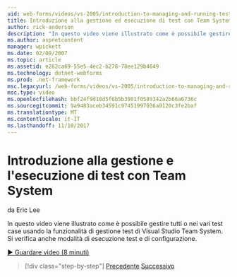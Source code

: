 ```yaml
---
uid: web-forms/videos/vs-2005/introduction-to-managing-and-running-tests-with-team-system
title: Introduzione alla gestione ed esecuzione di test con Team System | Documenti Microsoft
author: rick-anderson
description: "In questo video viene illustrato come è possibile gestire tutti o nei vari test case usando la funzionalità di gestione test di Visual Studio Team System. Verrà anche visualizzato..."
ms.author: aspnetcontent
manager: wpickett
ms.date: 02/09/2007
ms.topic: article
ms.assetid: e262ca69-55e5-4ec2-b278-78ee129b4649
ms.technology: dotnet-webforms
ms.prod: .net-framework
msc.legacyurl: /web-forms/videos/vs-2005/introduction-to-managing-and-running-tests-with-team-system
msc.type: video
ms.openlocfilehash: bbf24f9d18d5f6b5b3901f0589342a2b66a6736c
ms.sourcegitcommit: 9a9483aceb34591c97451997036a9120c3fe2baf
ms.translationtype: MT
ms.contentlocale: it-IT
ms.lasthandoff: 11/10/2017
---
```

<a name="introduction-to-managing-and-running-tests-with-team-system"></a>Introduzione alla gestione e l'esecuzione di test con Team System
====================
da Eric Lee

In questo video viene illustrato come è possibile gestire tutti o nei vari test case usando la funzionalità di gestione test di Visual Studio Team System. Si verifica anche modalità di esecuzione test e di configurazione.

[&#9654; Guardare video (8 minuti)](https://channel9.msdn.com/Blogs/ASP-NET-Site-Videos/introduction-to-managing-and-running-tests-with-team-system)

>[!div class="step-by-step"]
[Precedente](introduction-to-manual-testing-with-team-system.md)
[Successivo](measuring-the-business-value-of-ajax.md)
